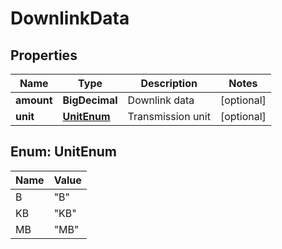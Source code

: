 

# DownlinkData


## Properties

| Name | Type | Description | Notes |
|------------ | ------------- | ------------- | -------------|
|**amount** | **BigDecimal** | Downlink data |  [optional] |
|**unit** | [**UnitEnum**](#UnitEnum) | Transmission unit |  [optional] |



## Enum: UnitEnum

| Name | Value |
|---- | -----|
| B | &quot;B&quot; |
| KB | &quot;KB&quot; |
| MB | &quot;MB&quot; |



